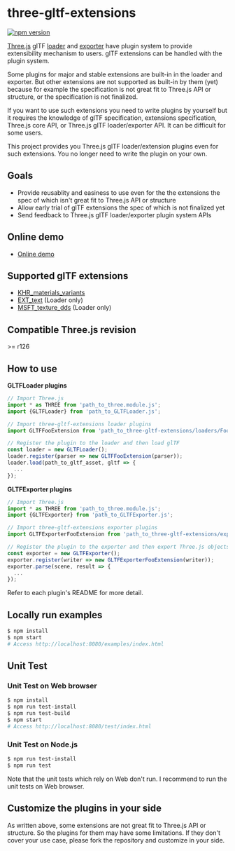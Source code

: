 # three-gltf-extensions

[![npm version](https://badge.fury.io/js/three-gltf-extensions.svg)](https://badge.fury.io/js/three-gltf-extensions)

[Three.js](https://threejs.org) glTF [loader](https://threejs.org/docs/#examples/en/loaders/GLTFLoader) and [exporter](https://threejs.org/docs/#examples/en/exporters/GLTFExporter) have plugin system to provide extensibility mechanism to users. glTF extensions can be handled with the plugin system.

Some plugins for major and stable extensions are built-in in the loader and exporter. But other extensions are not supported as built-in by them (yet) because for example the specification is not great fit to Three.js API or structure, or the specification is not finalized.

If you want to use such extensions you need to write plugins by yourself but it requires the knowledge of glTF specification, extensions specification, Three.js core API, or Three.js glTF loader/exporter API. It can be difficult for some users.

This project provides you Three.js glTF loader/extension plugins even for such extensions. You no longer need to write the plugin on your own.

## Goals

* Provide reusablity and easiness to use even for the the extensions the spec of which isn't great fit to Three.js API or structure
* Allow early trial of glTF extensions the spec of which is not finalized yet
* Send feedback to Three.js glTF loader/exporter plugin system APIs

## Online demo

* [Online demo](https://rawcdn.githack.com/takahirox/three-gltf-extensions/ca83833c9f6f7e03c356c6e4093daeba3b2450e0/examples/index.html)

## Supported glTF extensions

* [KHR_materials_variants](https://github.com/KhronosGroup/glTF/tree/master/extensions/2.0/Khronos/KHR_materials_variants)
* [EXT_text](https://github.com/takahirox/EXT_text) (Loader only)
* [MSFT_texture_dds](https://github.com/KhronosGroup/glTF/tree/master/extensions/2.0/Vendor/MSFT_texture_dds) (Loader only)

## Compatible Three.js revision

&gt;= r126

## How to use

**GLTFLoader plugins**

```javascript
// Import Three.js
import * as THREE from 'path_to_three.module.js';
import {GLTFLoader} from 'path_to_GLTFLoader.js';

// Import three-gltf-extensions loader plugins
import GLTFFooExtension from 'path_to_three-gltf-extensions/loaders/Foo_extension/Foo_extension.js';

// Register the plugin to the loader and then load glTF
const loader = new GLTFLoader();
loader.register(parser => new GLTFFooExtension(parser));
loader.load(path_to_gltf_asset, gltf => {
  ...
});
```


**GLTFExporter plugins**

```javascript
// Import Three.js
import * as THREE from 'path_to_three.module.js';
import {GLTFExporter} from 'path_to_GLTFExporter.js';

// Import three-gltf-extensions exporter plugins
import GLTFExporterFooExtension from 'path_to_three-gltf-extensions/exporters/Foo_extension/Foo_extension_exporter.js';

// Register the plugin to the exporter and then export Three.js objects
const exporter = new GLTFExporter();
exporter.register(writer => new GLTFExporterFooExtension(writer));
exporter.parse(scene, result => {
  ...
});
```

Refer to each plugin's README for more detail.


## Locally run examples

```sh
$ npm install
$ npm start
# Access http://localhost:8080/examples/index.html
```

## Unit Test

### Unit Test on Web browser

```sh
$ npm install
$ npm run test-install
$ npm run test-build
$ npm start
# Access http://localhost:8080/test/index.html
```

### Unit Test on Node.js


```sh
$ npm run test-install
$ npm run test
```

Note that the unit tests which rely on Web don't run. I recommend to run the unit tests on Web browser.

## Customize the plugins in your side

As written above, some extensions are not great fit to Three.js API or structure. So the plugins for them may have some limitations. If they don't cover your use case, please fork the repository and customize in your side.
